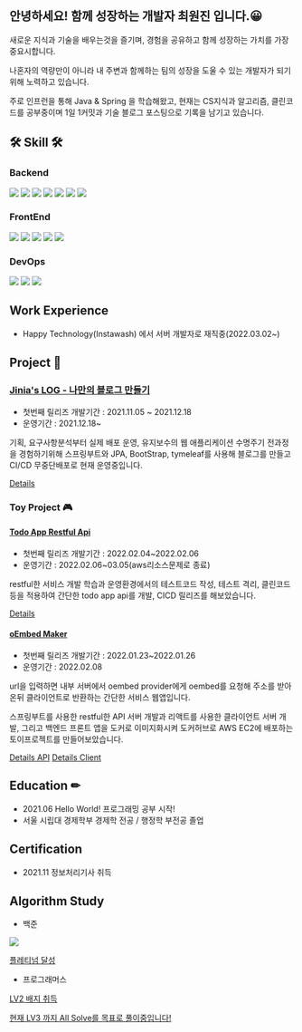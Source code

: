 ## 안녕하세요! 함께 성장하는 개발자 최원진 입니다.😀

새로운 지식과 기술을 배우는것을 즐기며, 경험을 공유하고 함께 성장하는 가치를 가장 중요시합니다. 

나혼자의 역량만이 아니라 내 주변과 함께하는 팀의 성장을 도울 수 있는 개발자가 되기 위해 노력하고 있습니다. 

주로 인프런을 통해 Java & Spring 을 학습해왔고, 현재는 CS지식과 알고리즘, 클린코드를 공부중이며 1일 1커밋과 기술 블로그 포스팅으로 기록을 남기고 있습니다.

## 🛠 Skill 🛠 


### Backend
<img src="https://img.shields.io/badge/JAVA-007396?style=for-the-badge&logo=java&logoColor=white"> <img src="https://img.shields.io/badge/Spring-6DB33F?style=for-the-badge&logo=Spring&logoColor=white"> 
<img src="https://img.shields.io/badge/Spring Boot-6DB33F?style=for-the-badge&logo=SpringBoot&logoColor=white">
<img src="https://img.shields.io/badge/JPA-59666C?style=for-the-badge&logo=Hibernate&logoColor=white">
<img src="https://img.shields.io/badge/mybatis-4479A1?style=for-the-badge&logo=mybatis&logoColor=white">
<img src="https://img.shields.io/badge/mysql-4479A1?style=for-the-badge&logo=mysql&logoColor=white">
<img src="https://img.shields.io/badge/h2-red?style=for-the-badge&logo=h2&logoColor=white">

### FrontEnd
<img src="https://img.shields.io/badge/javascript-F7DF1E?style=for-the-badge&logo=javascript&logoColor=black"> <img src="https://img.shields.io/badge/html-E34F26?style=for-the-badge&logo=html5&logoColor=white">
<img src="https://img.shields.io/badge/css-1572B6?style=for-the-badge&logo=css3&logoColor=white">
<img src="https://img.shields.io/badge/bootstrap-7952B3?style=for-the-badge&logo=bootstrap&logoColor=white">
<img src="https://img.shields.io/badge/Thymeleaf-005F0F?style=for-the-badge&logo=Thymeleaf&logoColor=white">

### DevOps
<img src="https://img.shields.io/badge/linux-FCC624?style=for-the-badge&logo=linux&logoColor=black"> <img src="https://img.shields.io/badge/aws-232F3E?style=for-the-badge&logo=amazonaws&logoColor=white"> <img src="https://img.shields.io/badge/travis-3EAAAF?style=for-the-badge&logo=travis&logoColor=white">

## Work Experience

- Happy Technology(Instawash) 에서 서버 개발자로 재직중(2022.03.02~)

## Project 📒 

### [Jinia's LOG - 나만의 블로그 만들기](https://www.jiniaslog.co.kr/)

- 첫번째 릴리즈 개발기간 : 2021.11.05 ~ 2021.12.18
- 운영기간 : 2021.12.18~

기획, 요구사항분석부터 실제 배포 운영, 유지보수의 웹 애플리케이션 수명주기 전과정을 경험하기위해 스프링부트와 JPA, BootStrap, tymeleaf를 사용해 블로그를 만들고 CI/CD 무중단배포로 현재 운영중입니다.

[Details](https://github.com/jinia91/blog)

### Toy Project 🎮

#### [Todo App Restful Api](http://3.38.36.238:8080/swagger-ui/index.html)

- 첫번째 릴리즈 개발기간 : 2022.02.04~2022.02.06
- 운영기간 : 2022.02.06~03.05(aws리소스문제로 종료)

restful한 서비스 개발 학습과 운영환경에서의 테스트코드 작성, 테스트 격리, 클린코드등을 적용하여 간단한 todo app api를 개발, CICD 릴리즈를 해보았습니다.

[Details](https://github.com/jinia91/ToDoList_Rest_Api)

#### [oEmbed Maker](http://3.38.36.238:3000/)

- 첫번째 릴리즈 개발기간 : 2022.01.23~2022.01.26
- 운영기간 : 2022.02.08

url을 입력하면 내부 서버에서 oembed provider에게 oembed를 요청해 주소를 받아온뒤 클라이언트로 반환하는 간단한 서비스 웹앱입니다.

스프링부트를 사용한 restful한 API 서버 개발과 리액트를 사용한 클라이언트 서버 개발, 그리고 백엔드 프론트 앱을 도커로 이미지화시켜 도커허브로 AWS EC2에 배포하는 토이프로젝트를 만들어보았습니다.

[Details API](https://github.com/jinia91/oembedAPI)
[Details Client](https://github.com/jinia91/oEmbed-Client)

## Education ✏
- 2021.06 Hello World! 프로그래밍 공부 시작!
- 서울 시립대 경제학부 경제학 전공 / 행정학 부전공 졸업


## Certification
- 2021.11 정보처리기사 취득

## Algorithm Study
- 백준

<img src="http://mazassumnida.wtf/api/v2/generate_badge?boj=jinia91">

[플레티넘 달성](https://solved.ac/profile/jinia91)

- 프로그래머스

[LV2 배지 취득](https://programmers.co.kr/job_profiles/85326)

[현재 LV3 까지 All Solve를 목표로 풀이중입니다!](https://www.jiniaslog.co.kr/article/list?category=%EB%AC%B8%EC%A0%9C%ED%92%80%EC%9D%B4&tier=2&page=1)

